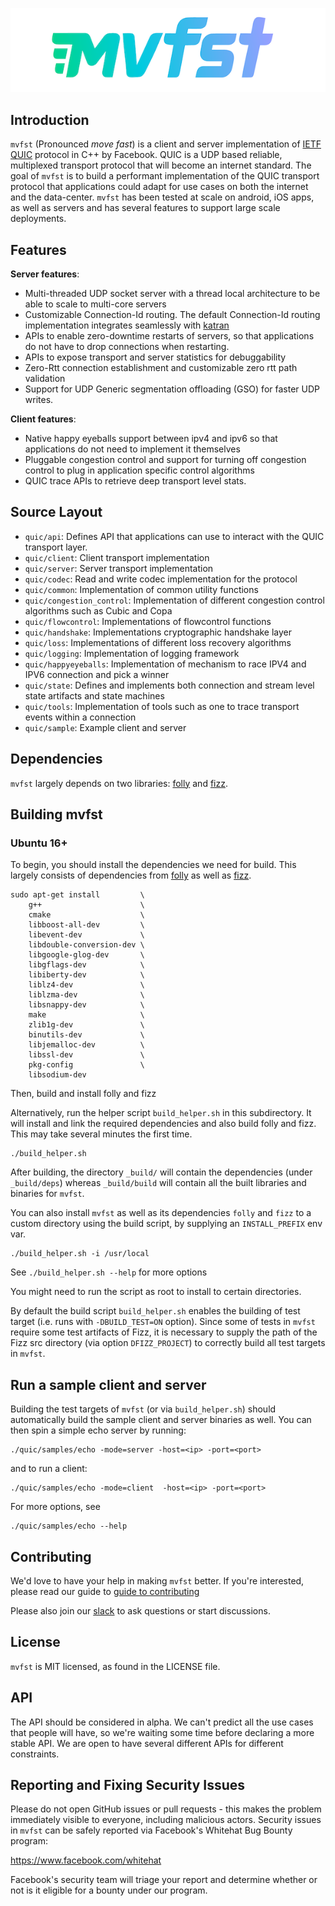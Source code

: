 
![alt text](logo.png "MVFST")

## Introduction
`mvfst` (Pronounced *move fast*) is a client and server implementation of [IETF QUIC](https://tools.ietf.org/html/draft-ietf-quic-transport-20) protocol in C++ by Facebook. QUIC is a UDP based reliable, multiplexed transport protocol that will become an internet standard. The goal of `mvfst` is to build a performant implementation of the QUIC transport protocol that applications could adapt for use cases on both the internet and the data-center. `mvfst` has been tested at scale on android, iOS apps, as well as servers and has several features to support large scale deployments.

## Features
**Server features**:
- Multi-threaded UDP socket server with a thread local architecture to be able to scale to multi-core servers
- Customizable Connection-Id routing. The default Connection-Id routing implementation integrates seamlessly with [katran](https://github.com/facebookincubator/katran)
- APIs to enable zero-downtime restarts of servers, so that applications do not have to drop connections when restarting.
- APIs to expose transport and server statistics for debuggability
- Zero-Rtt connection establishment and customizable zero rtt path validation
- Support for UDP Generic segmentation offloading (GSO) for faster UDP writes.

**Client features**:
- Native happy eyeballs support between ipv4 and ipv6 so that applications do not need to implement it themselves
- Pluggable congestion control and support for turning off congestion control to plug in application specific control algorithms
- QUIC trace APIs to retrieve deep transport level stats.

## Source Layout
- `quic/api`:         Defines API that applications can use to interact with the QUIC transport  layer.
- `quic/client`:      Client transport implementation
- `quic/server`:      Server transport implementation
- `quic/codec`:       Read and write codec implementation for the protocol
- `quic/common`:      Implementation of common utility functions
- `quic/congestion_control`: Implementation of different congestion control algorithms such  as Cubic and Copa
- `quic/flowcontrol`: Implementations of flowcontrol functions
- `quic/handshake`:   Implementations cryptographic handshake layer
- `quic/loss`:        Implementations of different loss recovery algorithms
- `quic/logging`:     Implementation of logging framework
- `quic/happyeyeballs`: Implementation of mechanism to race IPV4 and IPV6 connection and pick a winner
- `quic/state`:       Defines and implements both connection and stream level state artifacts and state machines
- `quic/tools`:       Implementation of tools such as one to trace transport events within a connection
- `quic/sample`:      Example client and server


## Dependencies

`mvfst` largely depends on two libraries: [folly](https://www.github.com/facebook/folly) and [fizz](https://www.github.com/facebookincubator/fizz).

## Building mvfst

### Ubuntu 16+

To begin, you should install the dependencies we need for build. This largely
consists of dependencies from [folly](https://github.com/facebook/folly) as well as
[fizz](https://github.com/facebookincubator/fizz).

```
sudo apt-get install         \
    g++                      \
    cmake                    \
    libboost-all-dev         \
    libevent-dev             \
    libdouble-conversion-dev \
    libgoogle-glog-dev       \
    libgflags-dev            \
    libiberty-dev            \
    liblz4-dev               \
    liblzma-dev              \
    libsnappy-dev            \
    make                     \
    zlib1g-dev               \
    binutils-dev             \
    libjemalloc-dev          \
    libssl-dev               \
    pkg-config               \
    libsodium-dev
```

Then, build and install folly and fizz

Alternatively, run the helper script `build_helper.sh` in this subdirectory.
It will install and link the required dependencies and also build folly and fizz.
This may take several minutes the first time.

```
./build_helper.sh
```

After building, the directory `_build/` will contain the dependencies
(under `_build/deps`) whereas `_build/build` will contain all the
built libraries and binaries for `mvfst`.

You can also install `mvfst` as well as its dependencies `folly` and `fizz`
to a custom directory using the build script, by supplying an `INSTALL_PREFIX`
env var.
```
./build_helper.sh -i /usr/local
```
See `./build_helper.sh --help` for more options

You might need to run the script as root to install to certain directories.

By default the build script `build_helper.sh` enables the building of test target (i.e. runs with `-DBUILD_TEST=ON` option). Since some of tests in `mvfst` require some test artifacts of Fizz, it is necessary to supply the path of the Fizz src directory (via option `DFIZZ_PROJECT`) to correctly build all test targets in `mvfst`.

## Run a sample client and server
Building the test targets of `mvfst` (or via `build_helper.sh`) should automatically build the sample client and server binaries as well. You can then spin a simple echo server by running:
```
./quic/samples/echo -mode=server -host=<ip> -port=<port>
```
and to run a client:
```
./quic/samples/echo -mode=client  -host=<ip> -port=<port>
```
For more options, see
```
./quic/samples/echo --help
```
## Contributing

We'd love to have your help in making `mvfst` better. If you're interested, please
read our guide to [guide to contributing](CONTRIBUTING.md)

Please also join our
[slack](https://join.slack.com/t/mvfst/shared_invite/enQtNjE0ODIwNDU3MDU4LWFkOTc0ZTQ4NzczZmE2MjRlMjQxNWQxNDAyYzAzMDQ5MTQ0ZGI0YTJhZWM0MThhM2FiYzc0Zjg3MTYyNDg2MWI) to ask questions or start discussions.

## License
`mvfst` is MIT licensed, as found in the LICENSE file.

## API
The API should be considered in alpha. We can't predict all the use cases that
people will have, so we're waiting some time before declaring a more stable API.
We are open to have several different APIs for different constraints.

## Reporting and Fixing Security Issues

Please do not open GitHub issues or pull requests - this makes the problem
immediately visible to everyone, including malicious actors. Security issues in
`mvfst` can be safely reported via Facebook's Whitehat Bug Bounty program:

https://www.facebook.com/whitehat

Facebook's security team will triage your report and determine whether or not is
it eligible for a bounty under our program.
